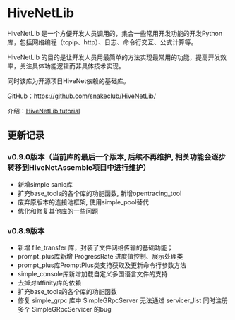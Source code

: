 # HiveNetLib
HiveNetLib 是一个方便开发人员调用的，集合一些常用开发功能的开发Python库，包括网络编程（tcpip、http）、日志、命令行交互、公式计算等。

HiveNetLib 的目的是让开发人员用最简单的方法实现最常用的功能，提高开发效率，关注具体功能逻辑而非具体技术实现。

同时该库为开源项目HiveNet依赖的基础库。



GitHub：https://github.com/snakeclub/HiveNetLib/

介绍：[HiveNetLib tutorial](docs/source/tutorial/catalog.md)



## 更新记录

### v0.9.0版本（当前库的最后一个版本, 后续不再维护, 相关功能会逐步转移到HiveNetAssemble项目中进行维护）
- 新增simple sanic库
- 扩充base_tools的各个库的功能函数, 新增opentracing_tool
- 废弃原版本的连接池框架, 使用simple_pool替代
- 优化和修复其他库的一些问题

### v0.8.9版本

- 新增 file_transfer 库，封装了文件网络传输的基础功能；
- prompt_plus库新增 ProgressRate 进度值控制、展示处理类
- prompt_plus库PromptPlus类支持获取及更新命令行参数方法
- simple_console库新增加载自定义多国语言文件的支持
- 去掉对affinity库的依赖
- 扩充base_tools的各个库的功能函数
- 修复 simple_grpc 库中 SimpleGRpcServer 无法通过 servicer_list 同时注册多个 SimpleGRpcServicer 的bug

